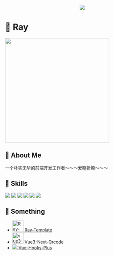 <p align="center">
  <img src="https://github-profile-trophy.vercel.app/?username=XiaoDaiGua-Ray&column=7&theme=onedark"/>
</p>

# 👋 Ray

<img width="340px" src="https://github-readme-stats.vercel.app/api?username=XiaoDaiGua-Ray&theme=vue-dark&count_private=true&show_icons=true" />

## 🌻 About Me

一个朴实无华的前端开发工作者～～～爱瞎折腾～～～

## 🌱 Skills

<code><img src="https://img.shields.io/badge/vue-%2335495e.svg?style=for-the-badge&logo=vuedotjs&logoColor=%234FC08D" /></code>
<code><img src="https://img.shields.io/badge/REACT-%2335495e?style=for-the-badge&logo=react&logoColor=%61dafb" /></code>
<code><img src="https://img.shields.io/badge/JAVASCRIPT-%2335495e?style=for-the-badge&logo=javascript&logoColor=%23f0dc51" /></code>
<code><img src="https://img.shields.io/badge/typescript-%2335495e.svg?style=for-the-badge&logo=typescript&logoColor=%23007acc" /></code>
<code><img src="https://img.shields.io/badge/GIT-%2335495e?style=for-the-badge&logo=git&logoColor=%23ff7043" /></code>
<code><img src="https://img.shields.io/badge/VSCODE-%2335495e?style=for-the-badge&logo=Visual%20Studio%20Code&logoColor=%23007acc" /></code>

## 🔧 Something

- [<img src="https://avatars.githubusercontent.com/u/51957438?v=4" alt="Ray-Template" width="36px"/> Ray-Template](https://github.com/XiaoDaiGua-Ray/ray-template)
- [<img src="https://avatars.githubusercontent.com/u/51957438?v=4" alt="vue3-next-qrcode" width="36px"/> Vue3-Next-Qrcode](https://github.com/XiaoDaiGua-Ray/vue3-next-qrcode)
- [<img src="https://avatars.githubusercontent.com/u/101787716?s=48&v=4"/> Vue-Hooks-Plus](https://github.com/InhiblabCore/vue-hooks-plus)
